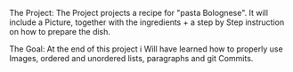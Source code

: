 The Project:
The Project projects a recipe for "pasta Bolognese". It will include a Picture, together with the ingredients + a step by Step instruction on how to prepare the dish.

The Goal:
At the end of this project i Will have learned how to properly use Images, ordered and unordered lists, paragraphs and git Commits.
